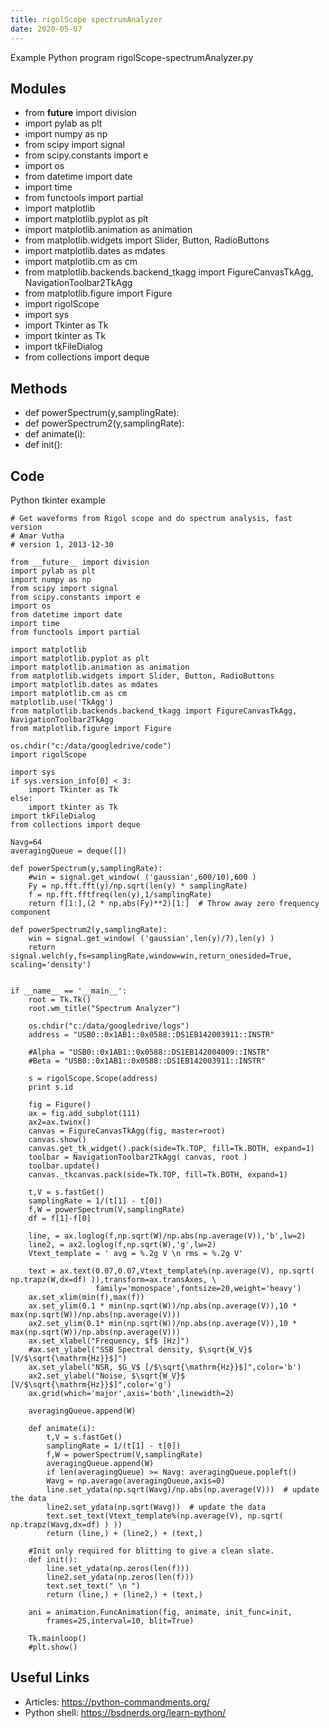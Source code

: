```yaml
---
title: rigolScope spectrumAnalyzer
date: 2020-05-07
---
```

Example Python program rigolScope-spectrumAnalyzer.py

## Modules

* from __future__ import division
* import pylab as plt
* import numpy as np
* from scipy import signal
* from scipy.constants import e
* import os
* from datetime import date
* import time
* from functools import partial
* import matplotlib
* import matplotlib.pyplot as plt
* import matplotlib.animation as animation
* from matplotlib.widgets import Slider, Button, RadioButtons
* import matplotlib.dates as mdates
* import matplotlib.cm as cm
* from matplotlib.backends.backend_tkagg import FigureCanvasTkAgg, NavigationToolbar2TkAgg
* from matplotlib.figure import Figure
* import rigolScope
* import sys
* import Tkinter as Tk
* import tkinter as Tk
* import tkFileDialog
* from collections import deque

## Methods

* def powerSpectrum(y,samplingRate):
* def powerSpectrum2(y,samplingRate):
* def animate(i):
* def init():

## Code

Python tkinter example

    # Get waveforms from Rigol scope and do spectrum analysis, fast version
    # Amar Vutha
    # version 1, 2013-12-30
    
    from __future__ import division
    import pylab as plt
    import numpy as np
    from scipy import signal
    from scipy.constants import e
    import os
    from datetime import date
    import time
    from functools import partial
    
    import matplotlib
    import matplotlib.pyplot as plt
    import matplotlib.animation as animation
    from matplotlib.widgets import Slider, Button, RadioButtons
    import matplotlib.dates as mdates
    import matplotlib.cm as cm
    matplotlib.use('TkAgg')
    from matplotlib.backends.backend_tkagg import FigureCanvasTkAgg, NavigationToolbar2TkAgg
    from matplotlib.figure import Figure
    
    os.chdir("c:/data/googledrive/code")
    import rigolScope
    
    import sys
    if sys.version_info[0] < 3:
        import Tkinter as Tk
    else:
        import tkinter as Tk
    import tkFileDialog
    from collections import deque
    
    Navg=64
    averagingQueue = deque([])
    
    def powerSpectrum(y,samplingRate):
        #win = signal.get_window( ('gaussian',600/10),600 )
        Fy = np.fft.fft(y)/np.sqrt(len(y) * samplingRate) 
        f = np.fft.fftfreq(len(y),1/samplingRate)
        return f[1:],(2 * np.abs(Fy)**2)[1:]  # Throw away zero frequency component
    
    def powerSpectrum2(y,samplingRate):
        win = signal.get_window( ('gaussian',len(y)/7),len(y) )
        return signal.welch(y,fs=samplingRate,window=win,return_onesided=True, scaling='density')    
    
    
    if __name__ == '__main__':
        root = Tk.Tk()
        root.wm_title("Spectrum Analyzer")
    
        os.chdir("c:/data/googledrive/logs")
        address = "USB0::0x1AB1::0x0588::DS1EB142003911::INSTR"
    
        #Alpha = "USB0::0x1AB1::0x0588::DS1EB142004009::INSTR"
        #Beta = "USB0::0x1AB1::0x0588::DS1EB142003911::INSTR"
        
        s = rigolScope.Scope(address)
        print s.id
    
        fig = Figure()
        ax = fig.add_subplot(111)
        ax2=ax.twinx()
        canvas = FigureCanvasTkAgg(fig, master=root)
        canvas.show()
        canvas.get_tk_widget().pack(side=Tk.TOP, fill=Tk.BOTH, expand=1)
        toolbar = NavigationToolbar2TkAgg( canvas, root )
        toolbar.update()
        canvas._tkcanvas.pack(side=Tk.TOP, fill=Tk.BOTH, expand=1)
            
        t,V = s.fastGet()
        samplingRate = 1/(t[1] - t[0])    
        f,W = powerSpectrum(V,samplingRate)
        df = f[1]-f[0]
        
        line, = ax.loglog(f,np.sqrt(W)/np.abs(np.average(V)),'b',lw=2)
        line2, = ax2.loglog(f,np.sqrt(W),'g',lw=2)
        Vtext_template = ' avg = %.2g V \n rms = %.2g V'
    
        text = ax.text(0.07,0.07,Vtext_template%(np.average(V), np.sqrt( np.trapz(W,dx=df) )),transform=ax.transAxes, \
                       family='monospace',fontsize=20,weight='heavy')
        ax.set_xlim(min(f),max(f))
        ax.set_ylim(0.1 * min(np.sqrt(W))/np.abs(np.average(V)),10 * max(np.sqrt(W))/np.abs(np.average(V)))
        ax2.set_ylim(0.1* min(np.sqrt(W))/np.abs(np.average(V)),10 * max(np.sqrt(W))/np.abs(np.average(V)))
        ax.set_xlabel("Frequency, $f$ [Hz]")
        #ax.set_ylabel("SSB Spectral density, $\sqrt{W_V}$ [V/$\sqrt{\mathrm{Hz}}$]")
        ax.set_ylabel("NSR, $G_V$ [/$\sqrt{\mathrm{Hz}}$]",color='b')
        ax2.set_ylabel("Noise, $\sqrt{W_V}$ [V/$\sqrt{\mathrm{Hz}}$]",color='g')
        ax.grid(which='major',axis='both',linewidth=2)
        
        averagingQueue.append(W)
        
        def animate(i):
            t,V = s.fastGet()
            samplingRate = 1/(t[1] - t[0])    
            f,W = powerSpectrum(V,samplingRate)
            averagingQueue.append(W)
            if len(averagingQueue) >= Navg: averagingQueue.popleft()
            Wavg = np.average(averagingQueue,axis=0)
            line.set_ydata(np.sqrt(Wavg)/np.abs(np.average(V)))  # update the data
            line2.set_ydata(np.sqrt(Wavg))  # update the data
            text.set_text(Vtext_template%(np.average(V), np.sqrt( np.trapz(Wavg,dx=df) ) ))
            return (line,) + (line2,) + (text,)
    
        #Init only required for blitting to give a clean slate.
        def init():
            line.set_ydata(np.zeros(len(f)))
            line2.set_ydata(np.zeros(len(f)))
            text.set_text(" \n ")
            return (line,) + (line2,) + (text,) 
    
        ani = animation.FuncAnimation(fig, animate, init_func=init,
            frames=25,interval=10, blit=True)
    
        Tk.mainloop()
        #plt.show()
    

## Useful Links

- Articles: https://python-commandments.org/
- Python shell: https://bsdnerds.org/learn-python/
